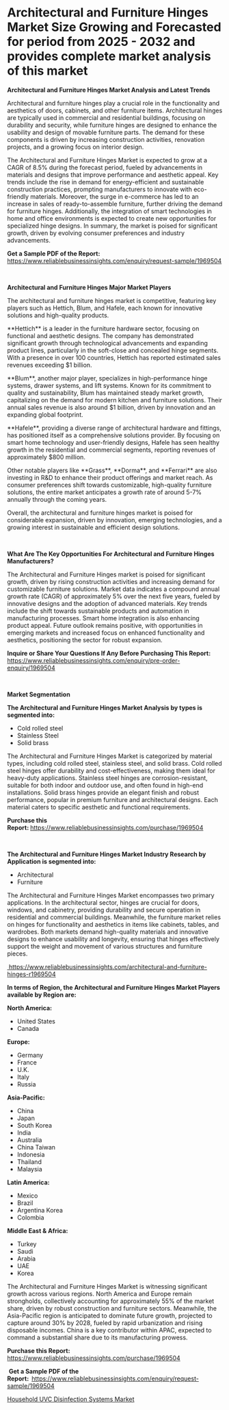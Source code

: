 <p><h1>Architectural and Furniture Hinges Market Size Growing and Forecasted for period from 2025 - 2032 and provides complete market analysis of this market</h1></p><p><strong>Architectural and Furniture Hinges Market Analysis and Latest Trends</strong></p>
<p><p>Architectural and furniture hinges play a crucial role in the functionality and aesthetics of doors, cabinets, and other furniture items. Architectural hinges are typically used in commercial and residential buildings, focusing on durability and security, while furniture hinges are designed to enhance the usability and design of movable furniture parts. The demand for these components is driven by increasing construction activities, renovation projects, and a growing focus on interior design.</p><p>The Architectural and Furniture Hinges Market is expected to grow at a CAGR of 8.5% during the forecast period, fueled by advancements in materials and designs that improve performance and aesthetic appeal. Key trends include the rise in demand for energy-efficient and sustainable construction practices, prompting manufacturers to innovate with eco-friendly materials. Moreover, the surge in e-commerce has led to an increase in sales of ready-to-assemble furniture, further driving the demand for furniture hinges. Additionally, the integration of smart technologies in home and office environments is expected to create new opportunities for specialized hinge designs. In summary, the market is poised for significant growth, driven by evolving consumer preferences and industry advancements.</p></p>
<p><strong>Get a Sample PDF of the Report:&nbsp;</strong> <a href="https://www.reliablebusinessinsights.com/enquiry/request-sample/1969504?utm_campaign=2214&utm_medium=2&utm_source=Github&utm_content=ia&utm_term=10022025&utm_id=architectural-and-furniture-hinges">https://www.reliablebusinessinsights.com/enquiry/request-sample/1969504</a></p>
<p>&nbsp;</p>
<p><strong>Architectural and Furniture Hinges Major Market Players</strong></p>
<p><p>The architectural and furniture hinges market is competitive, featuring key players such as Hettich, Blum, and Hafele, each known for innovative solutions and high-quality products.</p><p>**Hettich** is a leader in the furniture hardware sector, focusing on functional and aesthetic designs. The company has demonstrated significant growth through technological advancements and expanding product lines, particularly in the soft-close and concealed hinge segments. With a presence in over 100 countries, Hettich has reported estimated sales revenues exceeding $1 billion.</p><p>**Blum**, another major player, specializes in high-performance hinge systems, drawer systems, and lift systems. Known for its commitment to quality and sustainability, Blum has maintained steady market growth, capitalizing on the demand for modern kitchen and furniture solutions. Their annual sales revenue is also around $1 billion, driven by innovation and an expanding global footprint.</p><p>**Hafele**, providing a diverse range of architectural hardware and fittings, has positioned itself as a comprehensive solutions provider. By focusing on smart home technology and user-friendly designs, Hafele has seen healthy growth in the residential and commercial segments, reporting revenues of approximately $800 million.</p><p>Other notable players like **Grass**, **Dorma**, and **Ferrari** are also investing in R&D to enhance their product offerings and market reach. As consumer preferences shift towards customizable, high-quality furniture solutions, the entire market anticipates a growth rate of around 5-7% annually through the coming years.</p><p>Overall, the architectural and furniture hinges market is poised for considerable expansion, driven by innovation, emerging technologies, and a growing interest in sustainable and efficient design solutions.</p></p>
<p>&nbsp;</p>
<p><strong>What Are The Key Opportunities For Architectural and Furniture Hinges Manufacturers?</strong></p>
<p><p>The Architectural and Furniture Hinges market is poised for significant growth, driven by rising construction activities and increasing demand for customizable furniture solutions. Market data indicates a compound annual growth rate (CAGR) of approximately 5% over the next five years, fueled by innovative designs and the adoption of advanced materials. Key trends include the shift towards sustainable products and automation in manufacturing processes. Smart home integration is also enhancing product appeal. Future outlook remains positive, with opportunities in emerging markets and increased focus on enhanced functionality and aesthetics, positioning the sector for robust expansion.</p></p>
<p><strong>Inquire or Share Your Questions If Any Before Purchasing This Report:</strong> <a href="https://www.reliablebusinessinsights.com/enquiry/pre-order-enquiry/1969504?utm_campaign=2214&utm_medium=2&utm_source=Github&utm_content=ia&utm_term=10022025&utm_id=architectural-and-furniture-hinges">https://www.reliablebusinessinsights.com/enquiry/pre-order-enquiry/1969504</a></p>
<p>&nbsp;</p>
<p><strong>Market Segmentation</strong></p>
<p><strong>The Architectural and Furniture Hinges Market Analysis by types is segmented into:</strong></p>
<p><ul><li>Cold rolled steel</li><li>Stainless Steel</li><li>Solid brass</li></ul></p>
<p><p>The Architectural and Furniture Hinges Market is categorized by material types, including cold rolled steel, stainless steel, and solid brass. Cold rolled steel hinges offer durability and cost-effectiveness, making them ideal for heavy-duty applications. Stainless steel hinges are corrosion-resistant, suitable for both indoor and outdoor use, and often found in high-end installations. Solid brass hinges provide an elegant finish and robust performance, popular in premium furniture and architectural designs. Each material caters to specific aesthetic and functional requirements.</p></p>
<p><strong>Purchase this Report:&nbsp;</strong><a href="https://www.reliablebusinessinsights.com/purchase/1969504?utm_campaign=2214&utm_medium=2&utm_source=Github&utm_content=ia&utm_term=10022025&utm_id=architectural-and-furniture-hinges">https://www.reliablebusinessinsights.com/purchase/1969504</a></p>
<p>&nbsp;</p>
<p><strong>The Architectural and Furniture Hinges Market Industry Research by Application is segmented into:</strong></p>
<p><ul><li>Architectural</li><li>Furniture</li></ul></p>
<p><p>The Architectural and Furniture Hinges Market encompasses two primary applications. In the architectural sector, hinges are crucial for doors, windows, and cabinetry, providing durability and secure operation in residential and commercial buildings. Meanwhile, the furniture market relies on hinges for functionality and aesthetics in items like cabinets, tables, and wardrobes. Both markets demand high-quality materials and innovative designs to enhance usability and longevity, ensuring that hinges effectively support the weight and movement of various structures and furniture pieces.</p></p>
<p><a href="https://www.reliablebusinessinsights.com/architectural-and-furniture-hinges-r1969504?utm_campaign=2214&utm_medium=2&utm_source=Github&utm_content=ia&utm_term=10022025&utm_id=architectural-and-furniture-hinges">&nbsp;https://www.reliablebusinessinsights.com/architectural-and-furniture-hinges-r1969504</a></p>
<p><strong>In terms of Region, the Architectural and Furniture Hinges Market Players available by Region are:</strong></p>
<p>
    <p> <strong> North America: </strong>
        <ul>
            <li>United States</li>
            <li>Canada</li>
        </ul>
        </p> 
    <p> <strong> Europe: </strong>
        <ul>
            <li>Germany</li>
            <li>France</li>
            <li>U.K.</li>
            <li>Italy</li>
            <li>Russia</li>
        </ul>
        </p> 
    <p> <strong> Asia-Pacific: </strong>
        <ul>
            <li>China</li>
            <li>Japan</li>
            <li>South Korea</li>
            <li>India</li>
            <li>Australia</li>
            <li>China Taiwan</li>
            <li>Indonesia</li>
            <li>Thailand</li>
            <li>Malaysia</li>
        </ul>
        </p> 
    <p> <strong> Latin America: </strong>
        <ul>
            <li>Mexico</li>
            <li>Brazil</li>
            <li>Argentina Korea</li>
            <li>Colombia</li>
        </ul>
        </p> 
    <p> <strong> Middle East & Africa: </strong>
        <ul>
            <li>Turkey</li>
            <li>Saudi</li>
            <li>Arabia</li>
            <li>UAE</li>
            <li>Korea</li>
        </ul>
    </p>
    </p>
<p><p>The Architectural and Furniture Hinges Market is witnessing significant growth across various regions. North America and Europe remain strongholds, collectively accounting for approximately 55% of the market share, driven by robust construction and furniture sectors. Meanwhile, the Asia-Pacific region is anticipated to dominate future growth, projected to capture around 30% by 2028, fueled by rapid urbanization and rising disposable incomes. China is a key contributor within APAC, expected to command a substantial share due to its manufacturing prowess.</p></p>
<p><strong>Purchase this Report: </strong><a href="https://www.reliablebusinessinsights.com/purchase/1969504?utm_campaign=2214&utm_medium=2&utm_source=Github&utm_content=ia&utm_term=10022025&utm_id=architectural-and-furniture-hinges">https://www.reliablebusinessinsights.com/purchase/1969504</a></p>
<p>&nbsp;<strong>Get a Sample PDF of the Report:&nbsp;&nbsp;</strong><a href="https://www.reliablebusinessinsights.com/enquiry/request-sample/1969504?utm_campaign=2214&utm_medium=2&utm_source=Github&utm_content=ia&utm_term=10022025&utm_id=architectural-and-furniture-hinges">https://www.reliablebusinessinsights.com/enquiry/request-sample/1969504</a></p>
<p><strong></strong></p>
<p><p><a href="https://github.com/comasnickie/Market-Research-Report-List-1/blob/main/household-uvc-disinfection-systems-market.md?utm_campaign=2214&utm_medium=2&utm_source=Github&utm_content=ia&utm_term=10022025&utm_id=architectural-and-furniture-hinges">Household UVC Disinfection Systems Market</a></p></p>